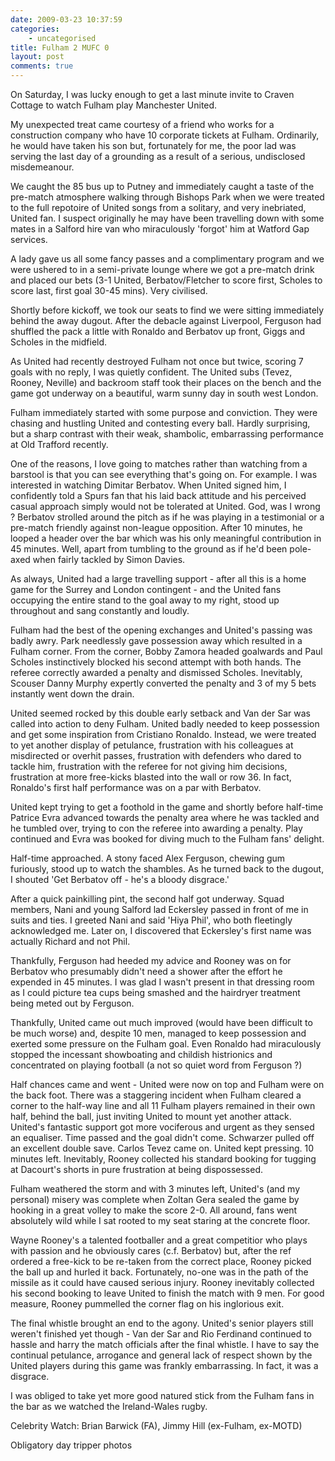 ```yaml
---
date: 2009-03-23 10:37:59
categories:
    - uncategorised
title: Fulham 2 MUFC 0
layout: post
comments: true
---
```

On Saturday, I was lucky enough to get a last minute invite to Craven
Cottage to watch Fulham play Manchester United.

My unexpected treat came courtesy of a friend who works for a
construction company who have 10 corporate tickets at Fulham.
Ordinarily, he would have taken his son but, fortunately for me, the
poor lad was serving the last day of a grounding as a result of a
serious, undisclosed misdemeanour.

We caught the 85 bus up to Putney and immediately caught a taste of the
pre-match atmosphere walking through Bishops Park when we were treated
to the full repotoire of United songs from a solitary, and very
inebriated, United fan. I suspect originally he may have been travelling
down with some mates in a Salford hire van who miraculously 'forgot' him
at Watford Gap services.

A lady gave us all some fancy passes and a complimentary program and we
were ushered to in a semi-private lounge where we got a pre-match drink
and placed our bets (3-1 United, Berbatov/Fletcher to score first,
Scholes to score last, first goal 30-45 mins). Very civilised.

Shortly before kickoff, we took our seats to find we were sitting
immediately behind the away dugout. After the debacle against Liverpool,
Ferguson had shuffled the pack a little with Ronaldo and Berbatov up
front, Giggs and Scholes in the midfield.

As United had recently destroyed Fulham not once but twice, scoring 7
goals with no reply, I was quietly confident. The United subs (Tevez,
Rooney, Neville) and backroom staff took their places on the bench and
the game got underway on a beautiful, warm sunny day in south west
London.

Fulham immediately started with some purpose and conviction. They were
chasing and hustling United and contesting every ball. Hardly
surprising, but a sharp contrast with their weak, shambolic,
embarrassing performance at Old Trafford recently.

One of the reasons, I love going to matches rather than watching from a
barstool is that you can see everything that's going on. For example. I
was interested in watching Dimitar Berbatov. When United signed him, I
confidently told a Spurs fan that his laid back attitude and his
perceived casual approach simply would not be tolerated at United. God,
was I wrong ? Berbatov strolled around the pitch as if he was playing in
a testimonial or a pre-match friendly against non-league opposition.
After 10 minutes, he looped a header over the bar which was his only
meaningful contribution in 45 minutes. Well, apart from tumbling to the
ground as if he'd been pole-axed when fairly tackled by Simon Davies.

As always, United had a large travelling support - after all this is a
home game for the Surrey and London contingent - and the United fans
occupying the entire stand to the goal away to my right, stood up
throughout and sang constantly and loudly.

Fulham had the best of the opening exchanges and United's passing was
badly awry. Park needlessly gave possession away which resulted in a
Fulham corner. From the corner, Bobby Zamora headed goalwards and Paul
Scholes instinctively blocked his second attempt with both hands. The
referee correctly awarded a penalty and dismissed Scholes. Inevitably,
Scouser Danny Murphy expertly converted the penalty and 3 of my 5 bets
instantly went down the drain.

United seemed rocked by this double early setback and Van der Sar was
called into action to deny Fulham. United badly needed to keep
possession and get some inspiration from Cristiano Ronaldo. Instead, we
were treated to yet another display of petulance, frustration with his
colleagues at misdirected or overhit passes, frustration with defenders
who dared to tackle him, frustration with the referee for not giving him
decisions, frustration at more free-kicks blasted into the wall or row
36. In fact, Ronaldo's first half performance was on a par with
Berbatov.

United kept trying to get a foothold in the game and shortly before
half-time Patrice Evra advanced towards the penalty area where he was
tackled and he tumbled over, trying to con the referee into awarding a
penalty. Play continued and Evra was booked for diving much to the
Fulham fans' delight.

Half-time approached. A stony faced Alex Ferguson, chewing gum
furiously, stood up to watch the shambles. As he turned back to the
dugout, I shouted 'Get Berbatov off - he's a bloody disgrace.'

After a quick painkilling pint, the second half got underway. Squad
members, Nani and young Salford lad Eckersley passed in front of me in
suits and ties. I greeted Nani and said 'Hiya Phil', who both fleetingly
acknowledged me. Later on, I discovered that Eckersley's first name was
actually Richard and not Phil.

Thankfully, Ferguson had heeded my advice and Rooney was on for Berbatov
who presumably didn't need a shower after the effort he expended in 45
minutes. I was glad I wasn't present in that dressing room as I could
picture tea cups being smashed and the hairdryer treatment being meted
out by Ferguson.

Thankfully, United came out much improved (would have been difficult to
be much worse) and, despite 10 men, managed to keep possession and
exerted some pressure on the Fulham goal. Even Ronaldo had miraculously
stopped the incessant showboating and childish histrionics and
concentrated on playing football (a not so quiet word from Ferguson ?)

Half chances came and went - United were now on top and Fulham were on
the back foot. There was a staggering incident when Fulham cleared a
corner to the half-way line and all 11 Fulham players remained in their
own half, behind the ball, just inviting United to mount yet another
attack. United's fantastic support got more vociferous and urgent as
they sensed an equaliser. Time passed and the goal didn't come.
Schwarzer pulled off an excellent double save. Carlos Tevez came on.
United kept pressing. 10 minutes left. Inevitably, Rooney collected his
standard booking for tugging at Dacourt's shorts in pure frustration at
being dispossessed.

Fulham weathered the storm and with 3 minutes left, United's (and my
personal) misery was complete when Zoltan Gera sealed the game by
hooking in a great volley to make the score 2-0. All around, fans went
absolutely wild while I sat rooted to my seat staring at the concrete
floor.

Wayne Rooney's a talented footballer and a great competitior who plays
with passion and he obviously cares (c.f. Berbatov) but, after the ref
ordered a free-kick to be re-taken from the correct place, Rooney picked
the ball up and hurled it back. Fortunately, no-one was in the path of
the missile as it could have caused serious injury. Rooney inevitably
collected his second booking to leave United to finish the match with 9
men. For good measure, Rooney pummelled the corner flag on his
inglorious exit.

The final whistle brought an end to the agony. United's senior players
still weren't finished yet though - Van der Sar and Rio Ferdinand
continued to hassle and harry the match officials after the final
whistle. I have to say the continual petulance, arrogance and general
lack of respect shown by the United players during this game was frankly
embarrassing. In fact, it was a disgrace.

I was obliged to take yet more good natured stick from the Fulham fans
in the bar as we watched the Ireland-Wales rugby.

Celebrity Watch: Brian Barwick (FA), Jimmy Hill (ex-Fulham, ex-MOTD)

Obligatory day tripper photos
